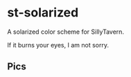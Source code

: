 # st-solarized
A solarized color scheme for SillyTavern.

If it burns your eyes, I am not sorry.

## Pics

